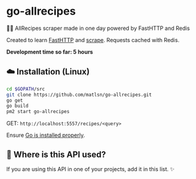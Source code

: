 # go-allrecipes
🍳🌭 AllRecipes scraper made in one day powered by FastHTTP and Redis 

Created to learn [FastHTTP](https://github.com/valyala/fasthttp) and [scrape](https://github.com/yhat/scrape). Requests cached with Redis.

**Development time so far: 5 hours**

## :cloud: Installation (Linux)

```sh
cd $GOPATH/src
git clone https://github.com/matlsn/go-allrecipes.git
go get
go build
pm2 start go-allrecipes
```

GET: `http://localhost:5557/recipes/<query>`

Ensure [Go is installed properly](https://golang.org/doc/install).

## :dizzy: Where is this API used?

If you are using this API in one of your projects, add it in this list. :sparkles:
